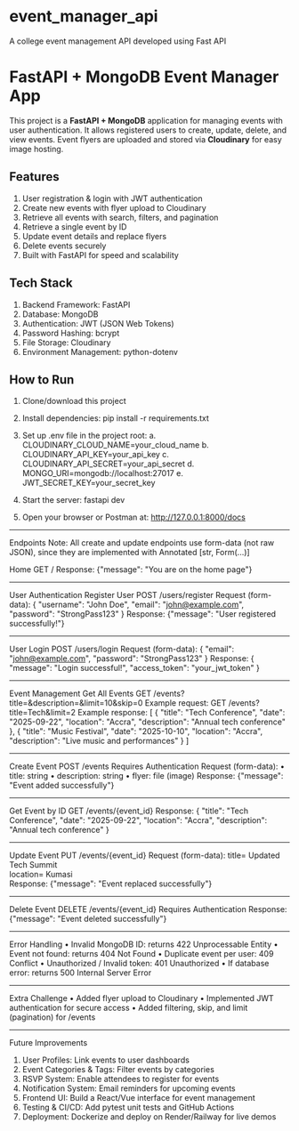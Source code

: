 # event_manager_api
A college event management API developed using Fast API

# FastAPI + MongoDB Event Manager App
This project is a **FastAPI + MongoDB** application for managing events with user authentication. It allows registered users to create, update, delete, and view events. Event flyers are uploaded and stored via **Cloudinary** for easy image hosting.

## Features
1.	User registration & login with JWT authentication
2.	Create new events with flyer upload to Cloudinary
3.	Retrieve all events with search, filters, and pagination
4.	Retrieve a single event by ID
5.	Update event details and replace flyers
6.	Delete events securely
7.	Built with FastAPI for speed and scalability

## Tech Stack
1.	Backend Framework: FastAPI  
2.	Database: MongoDB  
3.	Authentication: JWT (JSON Web Tokens)  
4.	Password Hashing: bcrypt  
5.	File Storage: Cloudinary  
6.	Environment Management: python-dotenv  

## How to Run

1.	Clone/download this project
   
2.	Install dependencies: pip install -r requirements.txt
   
3.	Set up .env file in the project root:
a.	CLOUDINARY_CLOUD_NAME=your_cloud_name
b.	CLOUDINARY_API_KEY=your_api_key
c.	CLOUDINARY_API_SECRET=your_api_secret
d.	MONGO_URI=mongodb://localhost:27017
e.	JWT_SECRET_KEY=your_secret_key


4.	Start the server: fastapi dev
   
5.	Open your browser or Postman at:
http://127.0.0.1:8000/docs
________________________________________

Endpoints
Note: All create and update endpoints use form-data (not raw JSON), since they are implemented with Annotated [str, Form(...)]

Home
GET /
Response:
{"message": "You are on the home page"}
________________________________________
User Authentication
Register User
POST /users/register
Request (form-data):
{
  "username": "John Doe",
  "email": "john@example.com",
  "password": "StrongPass123"
}
Response:
{"message": "User registered successfully!"}
________________________________________
User Login
POST /users/login
Request (form-data):
{
  "email": "john@example.com",
  "password": "StrongPass123"
}
Response:
{
  "message": "Login successful!",
  "access_token": "your_jwt_token"
}
________________________________________
Event Management
Get All Events
GET /events?title=&description=&limit=10&skip=0
Example request:
GET /events?title=Tech&limit=2
Example response:
[
  {
    "title": "Tech Conference",
    "date": "2025-09-22",
    "location": "Accra",
    "description": "Annual tech conference"
  },
  {
    "title": "Music Festival",
    "date": "2025-10-10",
    "location": "Accra",
    "description": "Live music and performances"
  }
]
________________________________________
Create Event
POST /events
Requires Authentication
Request (form-data):
•	title: string
•	description: string
•	flyer: file (image)
Response:
{"message": "Event added successfully"}
________________________________________
Get Event by ID
GET /events/{event_id}
Response:
{
  "title": "Tech Conference",
  "date": "2025-09-22",
  "location": "Accra",
  "description": "Annual tech conference"
}
________________________________________
Update Event
PUT /events/{event_id}
Request (form-data):
title= Updated Tech Summit  
location= Kumasi  
Response:
{"message": "Event replaced successfully"}
________________________________________
Delete Event
DELETE /events/{event_id}
Requires Authentication
Response:
{"message": "Event deleted successfully"}
________________________________________
Error Handling
•	Invalid MongoDB ID: returns 422 Unprocessable Entity
•	Event not found: returns 404 Not Found
•	Duplicate event per user: 409 Conflict
•	Unauthorized / Invalid token: 401 Unauthorized
•	If database error: returns 500 Internal Server Error
________________________________________
Extra Challenge
•	Added flyer upload to Cloudinary
•	Implemented JWT authentication for secure access
•	Added filtering, skip, and limit (pagination) for /events
________________________________________
Future Improvements
1.	User Profiles: Link events to user dashboards
2.	Event Categories & Tags: Filter events by categories
3.	RSVP System: Enable attendees to register for events
4.	Notification System: Email reminders for upcoming events
5.	Frontend UI: Build a React/Vue interface for event management
6.	Testing & CI/CD: Add pytest unit tests and GitHub Actions
7.	Deployment: Dockerize and deploy on Render/Railway for live demos


